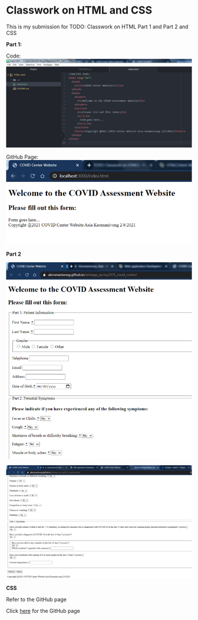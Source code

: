 # Classwork on HTML and CSS
This is my submission for TODO: Classwork on HTML Part 1 and Part 2 and CSS

**Part 1:**

Code:
![Part 1 Code](Part1_Code.PNG)

GitHub Page:
![Part 1 Page](Part1_Page.PNG)

**Part 2**

![Part 2 Page](Part2_Page1.PNG)

![Part 2 Page](Part2_Page2.PNG)

**CSS**

Refer to the GitHub page

Click [here](https://akeomanivong.github.io/webapp_spring2021_covid_center/ "GitHubPage") for the GitHub page
